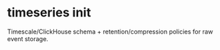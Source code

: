 # timeseries init
Timescale/ClickHouse schema + retention/compression policies for raw event storage.
